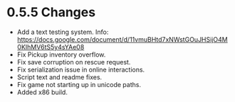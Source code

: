 # 0.5.5 Changes #

* Add a text testing system. Info: https://docs.google.com/document/d/11vmuBHtd7xNWstGOuJHSijO4M0KIhMV6tS5y4sYAe08
* Fix Pickup inventory overflow.
* Fix save corruption on rescue request.
* Fix serialization issue in online interactions.
* Script text and readme fixes.
* Fix game not starting up in unicode paths.
* Added x86 build.